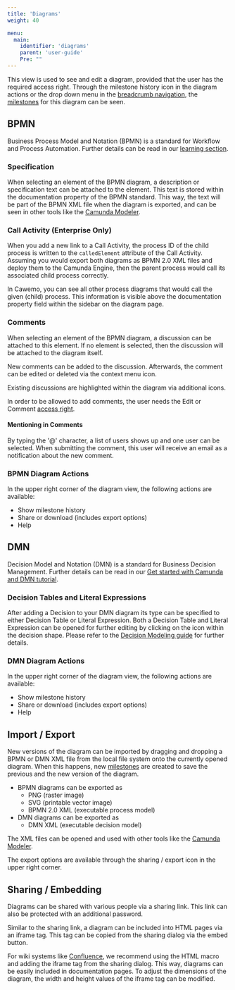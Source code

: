 ```yaml
---
title: 'Diagrams'
weight: 40

menu:
  main:
    identifier: 'diagrams'
    parent: 'user-guide'
    Pre: ""
---
```


This view is used to see and edit a diagram, provided that the user has the required access right. Through the milestone history icon in the diagram actions or the drop down menu in the [breadcrumb navigation](../home#navigation), the [milestones](../milestones) for this diagram can be seen.

## BPMN

Business Process Model and Notation (BPMN) is a standard for Workflow and Process Automation. Further details can be read in our [learning section](https://camunda.com/bpmn).

### Specification

When selecting an element of the BPMN diagram, a description or specification text can be attached to the element. This text is stored within the documentation property of the BPMN standard. This way, the text will be part of the BPMN XML file when the diagram is exported, and can be seen in other tools like the [Camunda Modeler](https://camunda.com/products/modeler).

### Call Activity (Enterprise Only)

When you add a new link to a Call Activity, the process ID of the child process is written to the `calledElement` attribute of the Call Activity. Assuming you would export both diagrams as BPMN 2.0 XML files and deploy them to the Camunda Engine, then the parent process would call its associated child process correctly.

In Cawemo, you can see all other process diagrams that would call the given (child) process. This information is visible above the documentation property field within the sidebar on the diagram page.

### Comments

When selecting an element of the BPMN diagram, a discussion can be attached to this element. If no element is selected, then the discussion will be attached to the diagram itself.

New comments can be added to the discussion. Afterwards, the comment can be edited or deleted via the context menu icon.

Existing discussions are highlighted within the diagram via additional icons.

In order to be allowed to add comments, the user needs the Edit or Comment [access right](../projects#collaboration-access-rights).

#### Mentioning in Comments

By typing the '@' character, a list of users shows up and one user can be selected. When submitting the comment, this user will receive an email as a notification about the new comment.

### BPMN Diagram Actions

In the upper right corner of the diagram view, the following actions are available:

* Show milestone history
* Share or download (includes export options)
* Help

## DMN

Decision Model and Notation (DMN) is a standard for Business Decision Management. Further details can be read in our [Get started with Camunda and DMN tutorial](https://docs.camunda.org/get-started/dmn).

### Decision Tables and Literal Expressions

After adding a Decision to your DMN diagram its type can be specified to either Decision Table or Literal Expression. Both a Decision Table and Literal Expression can be opened for further editing by clicking on the icon within the decision shape. Please refer to the [Decision Modeling guide](https://docs.camunda.org/get-started/dmn/model) for further details.

### DMN Diagram Actions

In the upper right corner of the diagram view, the following actions are available:

* Show milestone history
* Share or download (includes export options)
* Help

## Import / Export

New versions of the diagram can be imported by dragging and dropping a BPMN or DMN XML file from the local file system onto the currently opened diagram. When this happens, new [milestones](../milestones) are created to save the previous and the new version of the diagram.

* BPMN diagrams can be exported as
  * PNG (raster image)
  * SVG (printable vector image)
  * BPMN 2.0 XML (executable process model)
* DMN diagrams can be exported as
  * DMN XML (executable decision model)

The XML files can be opened and used with other tools like the [Camunda Modeler](https://camunda.com/products/modeler).

The export options are available through the sharing / export icon in the upper right corner.

## Sharing / Embedding

Diagrams can be shared with various people via a sharing link. This link can also be protected with an additional password.

Similar to the sharing link, a diagram can be included into HTML pages via an iframe tag. This tag can be copied from the sharing dialog via the embed button.

For wiki systems like [Confluence](https://www.atlassian.com/software/confluence), we recommend using the HTML macro and adding the iframe tag from the sharing dialog. This way, diagrams can be easily included in documentation pages. To adjust the dimensions of the diagram, the width and height values of the iframe tag can be modified.
